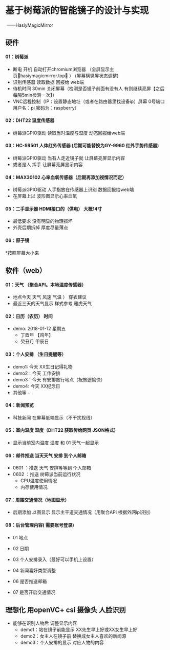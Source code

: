 # 基于树莓派的智能镜子的设计与实现

​                                                                                                                                     ——HasiyMagicMirror

## 硬件  

#### 01：树莓派

* 断电 开机 自动打开chromium浏览器 （全屏显示主页hasiymagicmirror.top ）  (屏幕横竖屏状态调整)
* 识别传感器 读取数据 回报给 web端
* 待机时间 30min 关闭屏幕（检测是否镜子前面有没有人 有则继续亮屏【之后每隔5min检测一次】）
* VNC远程控制（IP：设置静态地址（或者在路由器里找设备ip）屏幕 0号端口  用户名：pi 密码为：raspberry）

#### 02：DHT22 温度传感器  
* 树莓派GPIO驱动  读取当时温度与湿度 动态回报给web端

#### 03：HC-SR501 人体红外传感器 (后期可能替换为GY-9960 红外手势传感器)
* 树莓派GPIO驱动  当有人走近镜子就 让屏幕亮屏显示内容
* 或者是人 挥手 让屏幕亮屏显示内容

#### 04：MAX30102 心率血氧传感器（后期再添加视情况而定） 
* 树莓派GPIO驱动  人手指放在传感器上识别  数据回报给web端
* 在屏幕上以 波形图显示心率血氧

#### 05：二手显示器 HDMI接口的（供电）  大概14寸
* 最低要求 没有明显的物理损坏 
* 外壳后期拆掉 厚度尽量薄点

#### 06：原子镜
*按照屏幕大小来


## 软件（web）

#### 01：天气  （聚合API。本地温度传感器）
* 地点今天 天气  风速  气温 ） 穿衣建议 
* 最近三天的天气显示 样式参考 雅虎天气
#### 02：日历（农历） 时间
* demo: 2018-01-12 星期五 
     * 丁酉年 【鸡年】
     * 癸丑月 甲辰日

#### 03：个人安排 （生日提醒等）
* demo1: 今天 XX生日记得礼物
* demo2：今天 工作安排
* demo3：今天 有安排旅行地点（祝旅途愉快）
* demo4: 今天 XX纪念日  
* 其他等...

#### 04：新闻预览

* 科技新闻 在屏幕低端显示（不干扰视线）

#### 05：室内温度 湿度（DHT22 获取传给网页 JSON格式）
* 显示当前室内温度 湿度 和 01 天气一起显示 

#### 06：邮件推送 当天天气 安排 到个人邮箱
* 0601 ：推送 天气 安排等等到 个人邮箱
* 0602 ：推送 树莓派当前运行状况 
  *  CPU温度使用情况
  *  内存使用情况

#### 07：周围交通情况（地图显示）
* 后期添加 以图显示  显示主干道交通情况（用聚合API 根据外网ip识别）

#### 08：后台管理内容( 需要账号登录)

* 01 地点

* 02 日期

* 03 个人安排录入（最好可以手机上设置）

* 04 新闻喜好类型调整

* 06 是否推送邮箱

* 07 是否开启交通情况




## 理想化 用openVC+ csi 摄像头 人脸识别
* 能够在识别人物后 调整显示内容
  * demo1：站在镜子前能显示 XX先生早上好或XX女生早上好
  * demo2：女主人在镜子前 替换成女主人喜欢的新闻源
  * demo3：个人安排的显示 对应人物的内容


